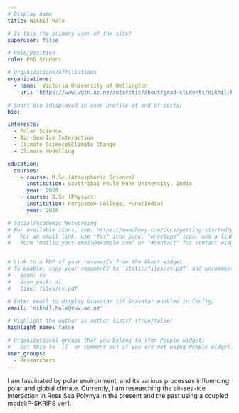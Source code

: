 ```yaml
---
# Display name
title: Nikhil Hale

# Is this the primary user of the site?
superuser: false

# Role/position
role: PhD Student

# Organizations/Affiliations
organizations:
  - name:  Victoria University of Wellington 
    url: 'https://www.wgtn.ac.nz/antarctic/about/grad-students/nikhil-hale'

# Short bio (displayed in user profile at end of posts)
bio: 

interests:
  - Polar Science
  - Air-Sea-Ice Interaction
  - Climate Science&Climate Change
  - Climate Modelling

education:
  courses:
    - course: M.Sc.(Atmospheric Science)
      institution: Savitribai Phule Pune University, India
      year: 2020
    - course: B.Sc (Physics) 
      institution: Fergusson College, Pune(India)
      year: 2018

# Social/Academic Networking
# For available icons, see: https://wowchemy.com/docs/getting-started/page-builder/#icons
#   For an email link, use "fas" icon pack, "envelope" icon, and a link in the
#   form "mailto:your-email@example.com" or "#contact" for contact widget.


# Link to a PDF of your resume/CV from the About widget.
# To enable, copy your resume/CV to `static/files/cv.pdf` and uncomment the lines below.
# - icon: cv
#   icon_pack: ai
#   link: files/cv.pdf

# Enter email to display Gravatar (if Gravatar enabled in Config)
email: 'nikhil.hale@vuw.ac.nz'

# Highlight the author in author lists? (true/false)
highlight_name: false

# Organizational groups that you belong to (for People widget)
#   Set this to `[]` or comment out if you are not using People widget.
user_groups:
  - Researchers
---
```


I am fascinated by polar environment, and its various processes influencing polar and global climate. Currently, I am researching the air-sea-ice interaction in Ross Sea Polynya in the present and the past using a coupled model:P-SKRIPS ver1.  
